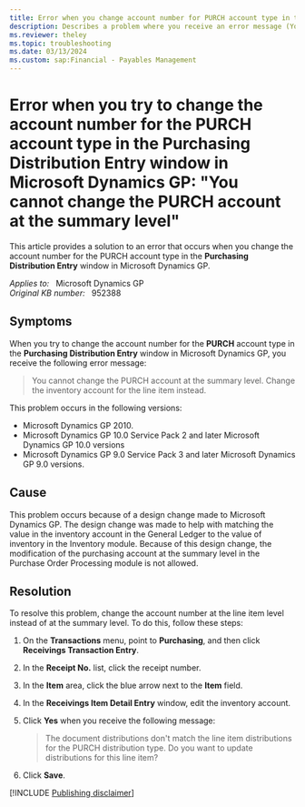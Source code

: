 ```yaml
---
title: Error when you change account number for PURCH account type in the Purchasing Distribution Entry window
description: Describes a problem where you receive an error message (You cannot change the PURCH account at the summary level) when you try to change the account number for the PURCH account type. A resolution is provided.
ms.reviewer: theley
ms.topic: troubleshooting
ms.date: 03/13/2024
ms.custom: sap:Financial - Payables Management
---
```

# Error when you try to change the account number for the PURCH account type in the Purchasing Distribution Entry window in Microsoft Dynamics GP: "You cannot change the PURCH account at the summary level"

This article provides a solution to an error that occurs when you change the account number for the PURCH account type in the **Purchasing Distribution Entry** window in Microsoft Dynamics GP.

_Applies to:_ &nbsp; Microsoft Dynamics GP  
_Original KB number:_ &nbsp; 952388

## Symptoms

When you try to change the account number for the **PURCH** account type in the **Purchasing Distribution Entry** window in Microsoft Dynamics GP, you receive the following error message:

> You cannot change the PURCH account at the summary level. Change the inventory account for the line item instead.

This problem occurs in the following versions:

- Microsoft Dynamics GP 2010.
- Microsoft Dynamics GP 10.0 Service Pack 2 and later Microsoft Dynamics GP 10.0 versions
- Microsoft Dynamics GP 9.0 Service Pack 3 and later Microsoft Dynamics GP 9.0 versions.

## Cause

This problem occurs because of a design change made to Microsoft Dynamics GP. The design change was made to help with matching the value in the inventory account in the General Ledger to the value of inventory in the Inventory module. Because of this design change, the modification of the purchasing account at the summary level in the Purchase Order Processing module is not allowed.

## Resolution

To resolve this problem, change the account number at the line item level instead of at the summary level. To do this, follow these steps:

1. On the **Transactions** menu, point to **Purchasing**, and then click **Receivings Transaction Entry**.
2. In the **Receipt No.** list, click the receipt number.
3. In the **Item** area, click the blue arrow next to the **Item** field.
4. In the **Receivings Item Detail Entry** window, edit the inventory account.
5. Click **Yes** when you receive the following message:

    > The document distributions don't match the line item distributions for the PURCH distribution type. Do you want to update distributions for this line item?

6. Click **Save**.

[!INCLUDE [Publishing disclaimer](../../includes/publishing-disclaimer.md)]
